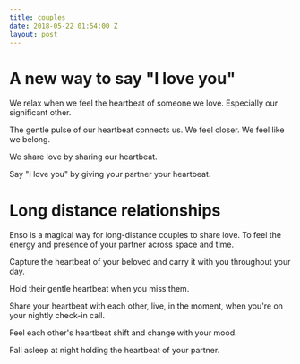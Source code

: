```yaml
---
title: couples
date: 2018-05-22 01:54:00 Z
layout: post
---
```


# A new way to say "I love you" 

We relax when we feel the heartbeat of someone we love. Especially our significant other. 

The gentle pulse of our heartbeat connects us. We feel closer. We feel like we belong.

We share love by sharing our heartbeat. 

Say "I love you" by giving your partner your heartbeat. 

# Long distance relationships  

Enso is a magical way for long-distance couples to share love. To feel the energy and presence of your partner across space and time. 

Capture the heartbeat of your beloved and carry it with you throughout your day.

Hold their gentle heartbeat when you miss them. 

Share your heartbeat with each other, live, in the moment, when you're on your nightly check-in call. 

Feel each other's heartbeat shift and change with your mood.

Fall asleep at night holding the heartbeat of your partner.